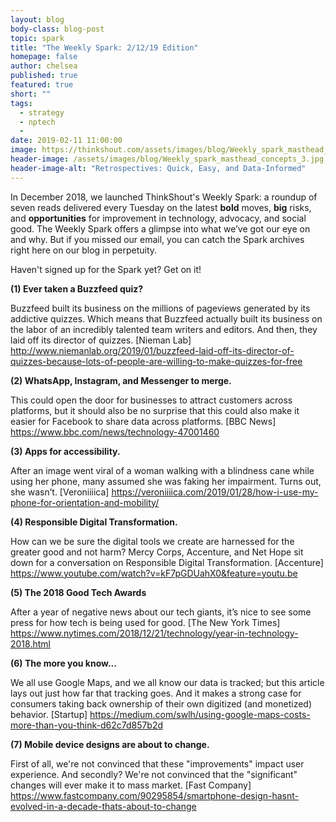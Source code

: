 ```yaml
---
layout: blog
body-class: blog-post
topic: spark
title: "The Weekly Spark: 2/12/19 Edition"
homepage: false
author: chelsea
published: true
featured: true
short: ""
tags:
  - strategy
  - nptech
  -
date: 2019-02-11 11:00:00
image: https://thinkshout.com/assets/images/blog/Weekly_spark_masthead_concepts_3.jpg
header-image: /assets/images/blog/Weekly_spark_masthead_concepts_3.jpg
header-image-alt: "Retrospectives: Quick, Easy, and Data-Informed"
---
```

In December 2018, we launched ThinkShout's Weekly Spark: a roundup of seven reads delivered every Tuesday on the latest **bold** moves, **big** risks, and **opportunities** for improvement in technology, advocacy, and social good. The Weekly Spark offers a glimpse into what we’ve got our eye on and why. But if you missed our email, you can catch the Spark archives right here on our blog in perpetuity.

Haven't signed up for the Spark yet? Get on it!


**(1) Ever taken a Buzzfeed quiz?**

Buzzfeed built its business on the millions of pageviews generated by its addictive quizzes. Which means that Buzzfeed actually built its business on the labor of an incredibly talented team writers and editors. And then, they laid off its director of quizzes. [Nieman Lab] http://www.niemanlab.org/2019/01/buzzfeed-laid-off-its-director-of-quizzes-because-lots-of-people-are-willing-to-make-quizzes-for-free

**(2) WhatsApp, Instagram, and Messenger to merge.**

This could open the door for businesses to attract customers across platforms, but it should also be no surprise that this could also make it easier for Facebook to share data across platforms. [BBC News]  https://www.bbc.com/news/technology-47001460

**(3) Apps for accessibility.**

After an image went viral of a woman walking with a blindness cane while using her phone, many assumed she was faking her impairment. Turns out, she wasn’t. [Veroniiiica] https://veroniiiica.com/2019/01/28/how-i-use-my-phone-for-orientation-and-mobility/

**(4) Responsible Digital Transformation.**

How can we be sure the digital tools we create are harnessed for the greater good and not harm? Mercy Corps, Accenture, and Net Hope sit down for a conversation on Responsible Digital Transformation. [Accenture]
https://www.youtube.com/watch?v=kF7pGDUahX0&feature=youtu.be

**(5) The 2018 Good Tech Awards**

After a year of negative news about our tech giants, it’s nice to see some press for how tech is being used for good. [The New York Times] https://www.nytimes.com/2018/12/21/technology/year-in-technology-2018.html

**(6) The more you know...**

We all use Google Maps, and we all know our data is tracked; but this article lays out just how far that tracking goes. And it makes a strong case for consumers taking back ownership of their own digitized (and monetized) behavior. [Startup] https://medium.com/swlh/using-google-maps-costs-more-than-you-think-d62c7d857b2d

**(7) Mobile device designs are about to change.**

First of all, we're not convinced that these "improvements" impact user experience. And secondly? We're not convinced that the "significant" changes will ever make it to mass market. [Fast Company]
https://www.fastcompany.com/90295854/smartphone-design-hasnt-evolved-in-a-decade-thats-about-to-change
